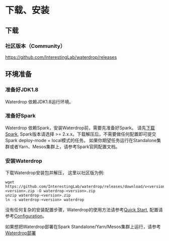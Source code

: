 # 下载、安装

## 下载

### 社区版本（Community）

https://github.com/InterestingLab/waterdrop/releases

## 环境准备

### 准备好JDK1.8

Waterdrop 依赖JDK1.8运行环境。

### 准备好Spark
 
Waterdrop 依赖Spark，安装Waterdrop前，需要先准备好Spark。
请先[下载Spark](http://spark.apache.org/downloads.html), Spark版本请选择 >= 2.x.x。下载解压后，不需要做任何配置即可提交Spark deploy-mode = local模式的任务。
如果你期望任务运行在Standalone集群或者Yarn、Mesos集群上，请参考Spark官网配置文档。

### 安装Waterdrop

下载Waterdrop安装包并解压， 这里以社区版为例:

```
wget https://github.com/InterestingLab/waterdrop/releases/download/v<version>/waterdrop-<version>.zip -O waterdrop-<version>.zip
unzip waterdrop-<version>.zip
ln -s waterdrop-<version> waterdrop
```

没有任何复杂的安装配置步骤，Waterdrop的使用方法请参考[Quick Start](/zh-cn/v1/quick-start.md), 配置请参考[Configuration](/zh-cn/v1/configuration/base)。

如果想把Waterdrop部署在Spark Standalone/Yarn/Mesos集群上运行，请参考[Waterdrop部署](/zh-cn/v1/deployment)


